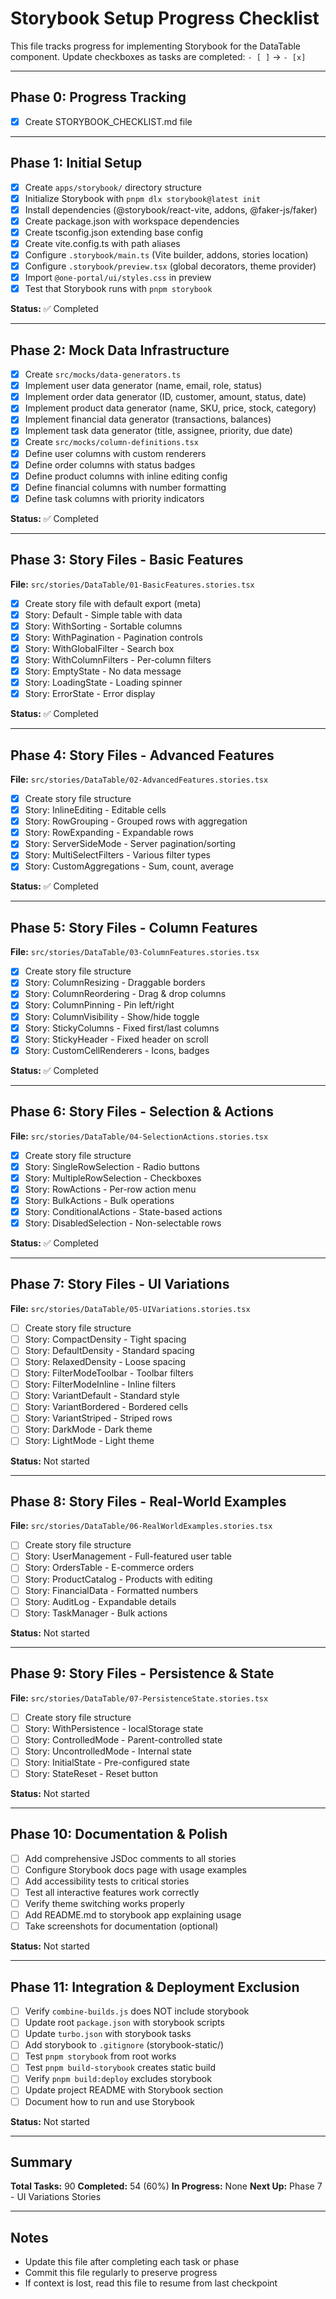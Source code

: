 # Storybook Setup Progress Checklist

This file tracks progress for implementing Storybook for the DataTable component.
Update checkboxes as tasks are completed: `- [ ]` → `- [x]`

---

## Phase 0: Progress Tracking

- [x] Create STORYBOOK_CHECKLIST.md file

---

## Phase 1: Initial Setup

- [x] Create `apps/storybook/` directory structure
- [x] Initialize Storybook with `pnpm dlx storybook@latest init`
- [x] Install dependencies (@storybook/react-vite, addons, @faker-js/faker)
- [x] Create package.json with workspace dependencies
- [x] Create tsconfig.json extending base config
- [x] Create vite.config.ts with path aliases
- [x] Configure `.storybook/main.ts` (Vite builder, addons, stories location)
- [x] Configure `.storybook/preview.tsx` (global decorators, theme provider)
- [x] Import `@one-portal/ui/styles.css` in preview
- [x] Test that Storybook runs with `pnpm storybook`

**Status:** ✅ Completed

---

## Phase 2: Mock Data Infrastructure

- [x] Create `src/mocks/data-generators.ts`
- [x] Implement user data generator (name, email, role, status)
- [x] Implement order data generator (ID, customer, amount, status, date)
- [x] Implement product data generator (name, SKU, price, stock, category)
- [x] Implement financial data generator (transactions, balances)
- [x] Implement task data generator (title, assignee, priority, due date)
- [x] Create `src/mocks/column-definitions.tsx`
- [x] Define user columns with custom renderers
- [x] Define order columns with status badges
- [x] Define product columns with inline editing config
- [x] Define financial columns with number formatting
- [x] Define task columns with priority indicators

**Status:** ✅ Completed

---

## Phase 3: Story Files - Basic Features

**File:** `src/stories/DataTable/01-BasicFeatures.stories.tsx`

- [x] Create story file with default export (meta)
- [x] Story: Default - Simple table with data
- [x] Story: WithSorting - Sortable columns
- [x] Story: WithPagination - Pagination controls
- [x] Story: WithGlobalFilter - Search box
- [x] Story: WithColumnFilters - Per-column filters
- [x] Story: EmptyState - No data message
- [x] Story: LoadingState - Loading spinner
- [x] Story: ErrorState - Error display

**Status:** ✅ Completed

---

## Phase 4: Story Files - Advanced Features

**File:** `src/stories/DataTable/02-AdvancedFeatures.stories.tsx`

- [x] Create story file structure
- [x] Story: InlineEditing - Editable cells
- [x] Story: RowGrouping - Grouped rows with aggregation
- [x] Story: RowExpanding - Expandable rows
- [x] Story: ServerSideMode - Server pagination/sorting
- [x] Story: MultiSelectFilters - Various filter types
- [x] Story: CustomAggregations - Sum, count, average

**Status:** ✅ Completed

---

## Phase 5: Story Files - Column Features

**File:** `src/stories/DataTable/03-ColumnFeatures.stories.tsx`

- [x] Create story file structure
- [x] Story: ColumnResizing - Draggable borders
- [x] Story: ColumnReordering - Drag & drop columns
- [x] Story: ColumnPinning - Pin left/right
- [x] Story: ColumnVisibility - Show/hide toggle
- [x] Story: StickyColumns - Fixed first/last columns
- [x] Story: StickyHeader - Fixed header on scroll
- [x] Story: CustomCellRenderers - Icons, badges

**Status:** ✅ Completed

---

## Phase 6: Story Files - Selection & Actions

**File:** `src/stories/DataTable/04-SelectionActions.stories.tsx`

- [x] Create story file structure
- [x] Story: SingleRowSelection - Radio buttons
- [x] Story: MultipleRowSelection - Checkboxes
- [x] Story: RowActions - Per-row action menu
- [x] Story: BulkActions - Bulk operations
- [x] Story: ConditionalActions - State-based actions
- [x] Story: DisabledSelection - Non-selectable rows

**Status:** ✅ Completed

---

## Phase 7: Story Files - UI Variations

**File:** `src/stories/DataTable/05-UIVariations.stories.tsx`

- [ ] Create story file structure
- [ ] Story: CompactDensity - Tight spacing
- [ ] Story: DefaultDensity - Standard spacing
- [ ] Story: RelaxedDensity - Loose spacing
- [ ] Story: FilterModeToolbar - Toolbar filters
- [ ] Story: FilterModeInline - Inline filters
- [ ] Story: VariantDefault - Standard style
- [ ] Story: VariantBordered - Bordered cells
- [ ] Story: VariantStriped - Striped rows
- [ ] Story: DarkMode - Dark theme
- [ ] Story: LightMode - Light theme

**Status:** Not started

---

## Phase 8: Story Files - Real-World Examples

**File:** `src/stories/DataTable/06-RealWorldExamples.stories.tsx`

- [ ] Create story file structure
- [ ] Story: UserManagement - Full-featured user table
- [ ] Story: OrdersTable - E-commerce orders
- [ ] Story: ProductCatalog - Products with editing
- [ ] Story: FinancialData - Formatted numbers
- [ ] Story: AuditLog - Expandable details
- [ ] Story: TaskManager - Bulk actions

**Status:** Not started

---

## Phase 9: Story Files - Persistence & State

**File:** `src/stories/DataTable/07-PersistenceState.stories.tsx`

- [ ] Create story file structure
- [ ] Story: WithPersistence - localStorage state
- [ ] Story: ControlledMode - Parent-controlled state
- [ ] Story: UncontrolledMode - Internal state
- [ ] Story: InitialState - Pre-configured state
- [ ] Story: StateReset - Reset button

**Status:** Not started

---

## Phase 10: Documentation & Polish

- [ ] Add comprehensive JSDoc comments to all stories
- [ ] Configure Storybook docs page with usage examples
- [ ] Add accessibility tests to critical stories
- [ ] Test all interactive features work correctly
- [ ] Verify theme switching works properly
- [ ] Add README.md to storybook app explaining usage
- [ ] Take screenshots for documentation (optional)

**Status:** Not started

---

## Phase 11: Integration & Deployment Exclusion

- [ ] Verify `combine-builds.js` does NOT include storybook
- [ ] Update root `package.json` with storybook scripts
- [ ] Update `turbo.json` with storybook tasks
- [ ] Add storybook to `.gitignore` (storybook-static/)
- [ ] Test `pnpm storybook` from root works
- [ ] Test `pnpm build-storybook` creates static build
- [ ] Verify `pnpm build:deploy` excludes storybook
- [ ] Update project README with Storybook section
- [ ] Document how to run and use Storybook

**Status:** Not started

---

## Summary

**Total Tasks:** 90
**Completed:** 54 (60%)
**In Progress:** None
**Next Up:** Phase 7 - UI Variations Stories

---

## Notes

- Update this file after completing each task or phase
- Commit this file regularly to preserve progress
- If context is lost, read this file to resume from last checkpoint
